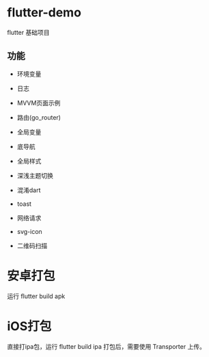 # flutter-demo
flutter 基础项目

## 功能
* 环境变量
* 日志
* MVVM页面示例
* 路由(go_router)

* 全局变量
* 底导航
* 全局样式
* 深浅主题切换
* 混淆dart

* toast
* 网络请求
* svg-icon
* 二维码扫描

# 安卓打包
运行 flutter build apk

# iOS打包
直接打ipa包，运行 flutter build ipa
打包后，需要使用 Transporter 上传。